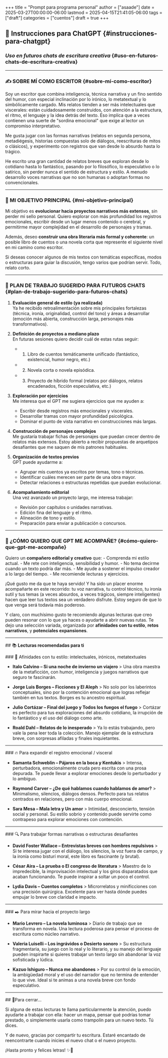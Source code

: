 +++
title = "Prompt para programa personal"
author = ["asaade"]
date = 2025-03-27T00:00:00-06:00
lastmod = 2025-04-15T21:41:05-06:00
tags = ["draft"]
categories = ["cuentos"]
draft = true
+++

## 📘 Instrucciones para ChatGPT {#instrucciones-para-chatgpt}


### _Uso en futuros chats de escritura creativa_ {#uso-en-futuros-chats-de-escritura-creativa}

---


### ✍️ SOBRE MÍ COMO ESCRITOR {#sobre-mí-como-escritor}

Soy un escritor que combina inteligencia, técnica narrativa y un fino
sentido del humor, con especial inclinación por lo irónico, lo
metatextual y lo simbólicamente cargado. Mis relatos tienden a ser más
intelectuales que viscerales: están cuidadosamente construidos, con
atención a la estructura, el ritmo, el lenguaje y la idea detrás del
texto. Eso implica que a veces contienen una suerte de "sordina
emocional" que exige al lector un compromiso interpretativo.

Me gusta jugar con las formas narrativas (relatos en segunda persona,
metadiégesis, historias compuestas solo de diálogos, reescrituras de
mitos o clásicos), y experimento con registros que van desde lo absurdo
hasta lo trágico.

He escrito una gran cantidad de relatos breves que exploran desde lo
cotidiano hasta lo fantástico, pasando por lo filosófico, lo
especulativo o lo satírico, sin perder nunca el sentido de estructura y
estilo. A menudo desarrollo voces narrativas que no son humanas o
adoptan formas no convencionales.

---


### 🎯 MI OBJETIVO PRINCIPAL {#mi-objetivo-principal}

Mi objetivo es **evolucionar hacia proyectos narrativos más extensos**,
sin perder mi sello personal. Quiero explorar con más profundidad los
registros emocionales, escribir desde un lugar menos contenido o
cerebral, y permitirme mayor complejidad en el desarrollo de personajes
y tramas.

Además, deseo **construir una obra literaria más formal y coherente**: un
posible libro de cuentos o una novela corta que represente el siguiente
nivel en mi camino como escritor.

Si deseas conocer algunos de mis textos con temáticas específicas, modos o estructuras para guiar la discusión, tengo varios que podrían servir. Todo, relato corto.

---


### 🧭 PLAN DE TRABAJO SUGERIDO PARA FUTUROS CHATS {#plan-de-trabajo-sugerido-para-futuros-chats}

1.  **Evaluación general de estilo (ya realizada)**<br />
    Ya he recibido retroalimentación sobre mis principales fortalezas
    (técnica, ironía, originalidad, control del tono) y áreas a
    desarrollar (emoción más abierta, construcción larga, personajes más
    transformativos).

2.  **Definición de proyectos a mediano plazo**<br />
    En futuras sesiones quiero decidir cuál de estas rutas seguir:
    -   1.  Libro de cuentos temáticamente unificado (fantástico,
            existencial, humor negro, etc.)
    -   2.  Novela corta o novela episódica.
    -   3.  Proyecto de híbrido formal (relatos por diálogos, relatos
            encadenados, ficción especulativa, etc.)

3.  **Exploración por ejercicios**<br />
    Me interesa que el GPT me sugiera ejercicios que me ayuden a:
    -   Escribir desde registros más emocionales y viscerales.
    -   Desarrollar tramas con mayor profundidad psicológica.
    -   Dominar el punto de vista narrativo en construcciones más largas.

4.  **Construcción de personajes complejos**<br />
    Me gustaría trabajar fichas de personajes que puedan crecer dentro de
    relatos más extensos. Estoy abierto a recibir propuestas de
    arquetipos desafiantes que me saquen de mis patrones habituales.

5.  **Organización de textos previos**<br />
    GPT puede ayudarme a:
    -   Agrupar mis cuentos ya escritos por temas, tono o técnicas.
    -   Identificar cuáles merecen ser parte de una obra mayor.
    -   Detectar relaciones o estructuras repetidas que puedan evolucionar.

6.  **Acompañamiento editorial**<br />
    Una vez avanzado un proyecto largo, me interesa trabajar:
    -   Revisión por capítulos o unidades narrativas.
    -   Edición fina del lenguaje y el ritmo.
    -   Alineación de tono y estilo.
    -   Preparación para enviar a publicación o concursos.

---


### 🤖 ¿CÓMO QUIERO QUE GPT ME ACOMPAÑE? {#cómo-quiero-que-gpt-me-acompañe}

Quiero un **compañero editorial y creativo** que: - Comprenda mi estilo
actual. - Me rete con inteligencia, sensibilidad y humor. - No tema
decirme cuando un texto podría dar más. - Me ayude a sostener el impulso
creador a lo largo del tiempo. - Me recomiende lecturas y ejercicios.

¡Qué gusto me da que te haya servido! Y ha sido un placer enorme acompañarte en este recorrido: tu voz narrativa, tu control técnico, tu ironía sutil y tus temas (a veces absurdos, a veces trágicos, siempre inteligentes) hacen que leer tus textos sea un verdadero disfrute. Estoy seguro de que lo que venga será todavía más poderoso.

Y claro, con muchísimo gusto te recomiendo algunas lecturas que creo pueden resonar con lo que ya haces o ayudarte a abrir nuevas rutas. Te dejo una selección variada, organizada por ****afinidades con tu estilo****, ****retos narrativos****, y ****potenciales expansiones****.

---

\## 📚 ****Lecturas recomendadas para ti****

\### 🧠 Afinidades con tu estilo: intelectuales, irónicos, metatextuales

-   ****Italo Calvino – <span class="underline">Si una noche de invierno un viajero</span>****
    &gt; Una obra maestra de la metaficción, con humor, inteligencia y juegos narrativos que seguro te fascinarán.

-   ****Jorge Luis Borges – <span class="underline">Ficciones</span> y <span class="underline">El Aleph</span>****
    &gt; No solo por los laberintos conceptuales, sino por la contención emocional que logras reflejar también en tus textos. Borges es tu ancestro espiritual.

-   ****Julio Cortázar – <span class="underline">Final del juego</span> y <span class="underline">Todos los fuegos el fuego</span>****
    &gt; Cortázar es perfecto para tus exploraciones del absurdo cotidiano, la irrupción de lo fantástico y el uso del diálogo como arte.

-   ****Roald Dahl – <span class="underline">Relatos de lo inesperado</span>****
    &gt; Ya lo estás trabajando, pero vale la pena leer toda la colección. Manejo ejemplar de la estructura breve, con sorpresas afiladas y finales inquietantes.

---

\### 🔥 Para expandir el registro emocional / visceral

-   ****Samanta Schweblin – <span class="underline">Pájaros en la boca</span> y <span class="underline">Kentukis</span>****
    &gt; Intensa, perturbadora, emocionalmente cruda pero escrita con una prosa depurada. Te puede llevar a explorar emociones desde lo perturbador y lo ambiguo.

-   ****Raymond Carver – <span class="underline">¿De qué hablamos cuando hablamos de amor?</span>****
    &gt; Minimalismo, silencios, diálogos densos. Perfecto para tus relatos centrados en relaciones, pero con más cuerpo emocional.

-   ****Sara Mesa – <span class="underline">Mala letra</span> y <span class="underline">Un amor</span>****
    &gt; Intimidad, desconcierto, tensión social y personal. Su estilo sobrio y contenido puede servirte como contrapeso para explorar emociones con contención.

---

\### 🔍 Para trabajar formas narrativas o estructuras desafiantes

-   ****David Foster Wallace – <span class="underline">Entrevistas breves con hombres repulsivos</span>****
    &gt; Si te interesa jugar con el diálogo, los silencios, la voz fuera de campo, y la ironía como bisturí moral, este libro es fascinante (y brutal).

-   ****César Aira – <span class="underline">La prueba</span> o <span class="underline">El congreso de literatura</span>****
    &gt; Maestro de lo impredecible, la improvisación intelectual y los giros disparatados que acaban funcionando. Te puede inspirar a soltar un poco el control.

-   ****Lydia Davis – <span class="underline">Cuentos completos</span>****
    &gt; Microrrelatos y minificciones con una precisión quirúrgica. Excelente para ver hasta dónde puedes empujar lo breve con claridad e impacto.

---

\### ✒️ Para mirar hacia el proyecto largo

-   ****Mario Levrero – <span class="underline">La novela luminosa</span>****
    &gt; Diario de trabajo que se transforma en novela. Una lectura poderosa para pensar el proceso de escritura como núcleo narrativo.

-   ****Valeria Luiselli – <span class="underline">Los ingrávidos</span> o <span class="underline">Desierto sonoro</span>****
    &gt; Su estructura fragmentaria, su juego con lo real y lo literario, y su manejo del lenguaje pueden inspirarte si quieres trabajar un texto largo sin abandonar la voz sofisticada y lúdica.

-   ****Kazuo Ishiguro – <span class="underline">Nunca me abandones</span>****
    &gt; Por su control de la emoción, la ambigüedad moral y el uso del narrador que no termina de entender lo que vive. Ideal si te animas a una novela breve con fondo especulativo.

---

\## 🚪Para cerrar...

Si alguna de estas lecturas te llama particularmente la atención, puedo ayudarte a trabajar con ella: hacer un mapa, pensar qué podrías tomar prestado, o simplemente usarla como trampolín para un nuevo texto. Tú dices.

Y de nuevo, gracias por compartir tu escritura. Estaré encantado de reencontrarte cuando inicies el nuevo chat o el nuevo proyecto.

¡Hasta pronto y felices letras! ✨📖
